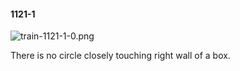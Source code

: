 #### 1121-1
![train-1121-1-0.png](https://github.com/lil-lab/nlvr/raw/master/nlvr/train/images/13/train-1121-1-0.png "train-1121-1-0.png")

There is no circle closely touching right wall of a box.